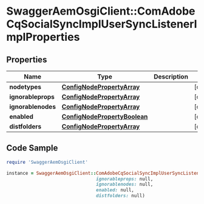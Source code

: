 # SwaggerAemOsgiClient::ComAdobeCqSocialSyncImplUserSyncListenerImplProperties

## Properties

Name | Type | Description | Notes
------------ | ------------- | ------------- | -------------
**nodetypes** | [**ConfigNodePropertyArray**](ConfigNodePropertyArray.md) |  | [optional] 
**ignorableprops** | [**ConfigNodePropertyArray**](ConfigNodePropertyArray.md) |  | [optional] 
**ignorablenodes** | [**ConfigNodePropertyArray**](ConfigNodePropertyArray.md) |  | [optional] 
**enabled** | [**ConfigNodePropertyBoolean**](ConfigNodePropertyBoolean.md) |  | [optional] 
**distfolders** | [**ConfigNodePropertyArray**](ConfigNodePropertyArray.md) |  | [optional] 

## Code Sample

```ruby
require 'SwaggerAemOsgiClient'

instance = SwaggerAemOsgiClient::ComAdobeCqSocialSyncImplUserSyncListenerImplProperties.new(nodetypes: null,
                                 ignorableprops: null,
                                 ignorablenodes: null,
                                 enabled: null,
                                 distfolders: null)
```



